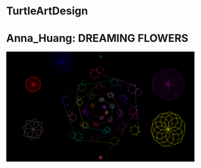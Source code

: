 # TurtleArtDesign
<h1>Anna_Huang:    DREAMING FLOWERS  </h1>
<img src="https://github.com/anna0103/TurtleArtDesign/blob/master/Flowers_In_Dream.py.PNG">
